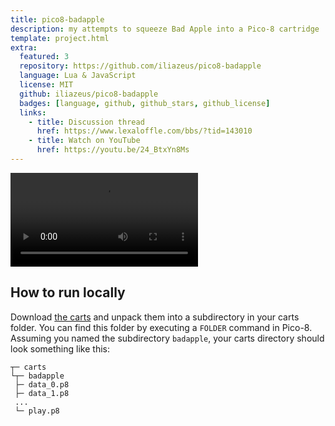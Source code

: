```yaml
---
title: pico8-badapple
description: my attempts to squeeze Bad Apple into a Pico-8 cartridge
template: project.html
extra:
  featured: 3
  repository: https://github.com/iliazeus/pico8-badapple
  language: Lua & JavaScript
  license: MIT
  github: iliazeus/pico8-badapple
  badges: [language, github, github_stars, github_license]
  links:
    - title: Discussion thread
      href: https://www.lexaloffle.com/bbs/?tid=143010
    - title: Watch on YouTube
      href: https://youtu.be/24_BtxYn8Ms
---
```


<video controls src="video-720.mp4"></video>

## How to run locally

Download [the carts] and unpack them into a subdirectory in your carts folder. You can find this folder by executing a `FOLDER` command in Pico-8. Assuming you named the subdirectory `badapple`, your carts directory should look something like this:

[the carts]: https://github.com/iliazeus/pico8-badapp/releases/latest/download/carts.zip

```
┬─ carts
└┬─ badapple
 ├─ data_0.p8
 ├─ data_1.p8
 ...
 └─ play.p8
```
